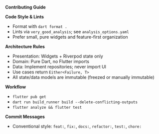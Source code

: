 **Contributing Guide**

**Code Style & Lints**
- Format with `dart format .`
- Lints via `very_good_analysis`; see `analysis_options.yaml`
- Prefer small, pure widgets and feature-first organization

**Architecture Rules**
- Presentation: Widgets + Riverpod state only
- Domain: Pure Dart, no Flutter imports
- Data: Implement repositories; never import UI
- Use cases return `Either<Failure, T>`
- All state/data models are immutable (freezed or manually immutable)

**Workflow**
- `flutter pub get`
- `dart run build_runner build --delete-conflicting-outputs`
- `flutter analyze && flutter test`

**Commit Messages**
- Conventional style: `feat:`, `fix:`, `docs:`, `refactor:`, `test:`, `chore:`

